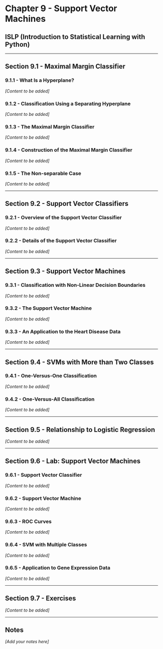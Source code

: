 # Chapter 9 - Support Vector Machines

## ISLP (Introduction to Statistical Learning with Python)

---

## Section 9.1 - Maximal Margin Classifier

### 9.1.1 - What Is a Hyperplane?
*[Content to be added]*

### 9.1.2 - Classification Using a Separating Hyperplane
*[Content to be added]*

### 9.1.3 - The Maximal Margin Classifier
*[Content to be added]*

### 9.1.4 - Construction of the Maximal Margin Classifier
*[Content to be added]*

### 9.1.5 - The Non-separable Case
*[Content to be added]*

---

## Section 9.2 - Support Vector Classifiers

### 9.2.1 - Overview of the Support Vector Classifier
*[Content to be added]*

### 9.2.2 - Details of the Support Vector Classifier
*[Content to be added]*

---

## Section 9.3 - Support Vector Machines

### 9.3.1 - Classification with Non-Linear Decision Boundaries
*[Content to be added]*

### 9.3.2 - The Support Vector Machine
*[Content to be added]*

### 9.3.3 - An Application to the Heart Disease Data
*[Content to be added]*

---

## Section 9.4 - SVMs with More than Two Classes

### 9.4.1 - One-Versus-One Classification
*[Content to be added]*

### 9.4.2 - One-Versus-All Classification
*[Content to be added]*

---

## Section 9.5 - Relationship to Logistic Regression
*[Content to be added]*

---

## Section 9.6 - Lab: Support Vector Machines

### 9.6.1 - Support Vector Classifier
*[Content to be added]*

### 9.6.2 - Support Vector Machine
*[Content to be added]*

### 9.6.3 - ROC Curves
*[Content to be added]*

### 9.6.4 - SVM with Multiple Classes
*[Content to be added]*

### 9.6.5 - Application to Gene Expression Data
*[Content to be added]*

---

## Section 9.7 - Exercises
*[Content to be added]*

---

## Notes
*[Add your notes here]*
